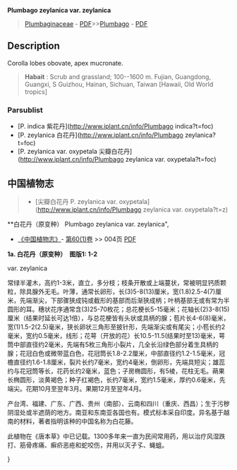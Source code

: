  **Plumbago zeylanica var. zeylanica**

> [Plumbaginaceae](http://www.iplant.cn/info/Plumbaginaceae?t=foc) - [PDF](http://www.iplant.cn/foc/pdf/Plumbaginaceae.pdf)>>[Plumbago](http://www.iplant.cn/info/Plumbago?t=foc) - [PDF](http://www.iplant.cn/foc/pdf/Plumbago.pdf)

## Description

Corolla lobes obovate, apex mucronate.

> **Habait** : 
> Scrub and grassland; 100--1600 m. Fujian, Guangdong, Guangxi, S Guizhou, Hainan, Sichuan, Taiwan [Hawaii, Old World tropics]

### Parsublist

* [P.  indica  紫花丹](http://www.iplant.cn/info/Plumbago indica?t=foc)
* [P.  zeylanica  白花丹](http://www.iplant.cn/info/Plumbago zeylanica?t=foc)
* [P.  zeylanica var. oxypetala  尖瓣白花丹](http://www.iplant.cn/info/Plumbago zeylanica var. oxypetala?t=foc)

## 中国植物志

> * [尖瓣白花丹  P.  zeylanica var. oxypetala](http://www.iplant.cn/info/Plumbago zeylanica var. oxypetala?t=z)

**白花丹（原变种） Plumbago zeylanica var. zeylanica",

* [《中国植物志》](http://www.iplant.cn/frps)- [第60(1)卷](http://www.iplant.cn/frps/vol/60(1)) >> 004页 [PDF](http://www.iplant.cn/frps/pdf/60(1)/004a.PDF)

**1a. 白花丹（原变种）　图版1: 1-2**

var. zeylanica

常绿半灌木，高约1-3米，直立，多分枝；枝条开散或上端蔓状，常被明显钙质颗粒，除具腺外无毛。叶薄，通常长卵形，长(3)5-8(13)厘米，宽(1.8)2.5-4(7)厘米，先端渐尖，下部骤狭成钝或截形的基部而后渐狭成柄；叶柄基部无或有常为半圆形的耳。穗状花序通常含(3)25-70枚花；总花梗长5-15毫米；花轴长(2)3-8(15)厘米（结果时延长可达1倍），与总花梗皆有头状或具柄的腺；苞片长4-6(8)毫米，宽(1)1.5-2(2.5)毫米，狭长卵状三角形至披针形，先端渐尖或有尾尖；小苞长约2毫米，宽约0.5毫米，线形；花萼（开放的花）长10.5-11.5(结果时至13)毫米，萼筒中部直径约2毫米，先端有5枚三角形小裂片，几全长沿绿色部分着生具柄的腺；花冠白色或微带蓝白色，花冠筒长1.8-2.2厘米，中部直径约1.2-1.5毫米，冠檐直径约1.6-1.8厘米，裂片长约7毫米，宽约4毫米，倒卵形，先端具短尖；雄蕊约与花冠筒等长，花药长约2毫米，蓝色；子房椭圆形，有5棱，花柱无毛。蒴果长椭圆形，淡黄褐色；种子红褐色，长约7毫米，宽约1.5毫米，厚约0.6毫米，先端尖。花期10月至翌年3月。果期12月至翌年4月。

产台湾、福建、广东、广西、贵州（南部）、云南和四川（重庆、西昌）；生于污秽阴湿处或半遮荫的地方。南亚和东南亚各国也有。模式标本采自印度。异名基于越南的材料，著者指明该种的中国名称为白花藤。

此植物在《唐本草》中已记载。1300多年来一直为民间常用药，用以治疗风湿跌打、筋骨疼痛、癣疥恶疮和蛇咬伤，并用以灭孑孓、蝇蛆。

}